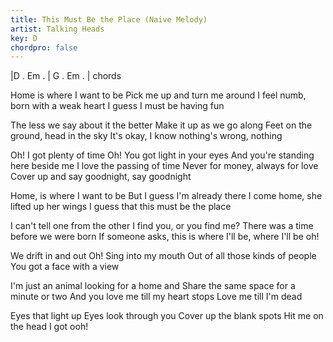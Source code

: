 ```yaml
---
title: This Must Be the Place (Naive Melody)
artist: Talking Heads
key: D
chordpro: false
---
```

|D . Em . | G . Em . |
chords

Home is where I want to be
Pick me up and turn me around
I feel numb, born with a weak heart
I guess I must be having fun

The less we say about it the better
Make it up as we go along
Feet on the ground, head in the sky
It's okay, I know nothing's wrong, nothing

Oh! I got plenty of time
Oh! You got light in your eyes
And you're standing here beside me
I love the passing of time
Never for money, always for love
Cover up and say goodnight, say goodnight

Home, is where I want to be
But I guess I'm already there
I come home, she lifted up her wings
I guess that this must be the place

I can't tell one from the other
I find you, or you find me?
There was a time before we were born
If someone asks, this is where I'll be, where I'll be oh!

We drift in and out
Oh! Sing into my mouth
Out of all those kinds of people
You got a face with a view

I'm just an animal looking for a home and
Share the same space for a minute or two
And you love me till my heart stops
Love me till I'm dead

Eyes that light up
Eyes look through you
Cover up the blank spots
Hit me on the head I got ooh!
